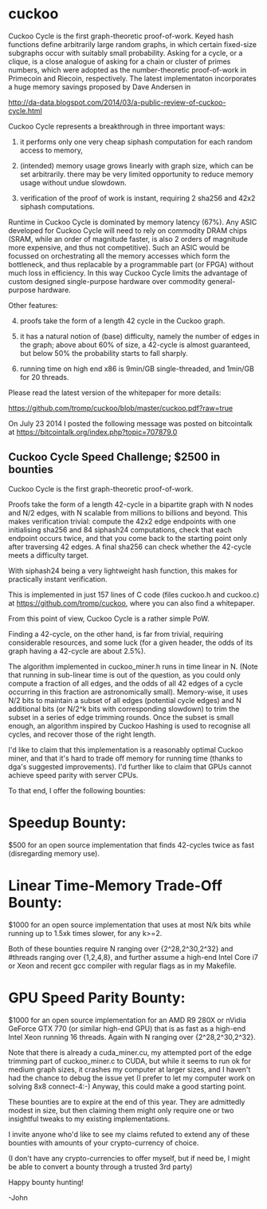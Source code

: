 cuckoo
======

Cuckoo Cycle is the first graph-theoretic proof-of-work.
Keyed hash functions define arbitrarily large random graphs,
in which certain fixed-size subgraphs occur with suitably small probability.
Asking for a cycle, or a clique, is a close analogue of asking for
a chain or cluster of primes numbers, which were adopted as the
number-theoretic proof-of-work in Primecoin and Riecoin, respectively.
The latest implementaton incorporates a huge memory savings proposed by Dave Andersen in

http://da-data.blogspot.com/2014/03/a-public-review-of-cuckoo-cycle.html


Cuckoo Cycle represents a breakthrough in three important ways:

1) it performs only one very cheap siphash computation for each random access to memory,

2) (intended) memory usage grows linearly with graph size, which can be set arbitrarily.
   there may be very limited opportunity to reduce memory usage without undue slowdown.

3) verification of the proof of work is instant, requiring 2 sha256 and 42x2 siphash computations.

Runtime in Cuckoo Cycle is dominated by memory latency (67%).
Any ASIC developed for Cuckoo Cycle will need to rely on commodity DRAM chips
(SRAM, while an order of magnitude faster, is also 2 orders of magnitude more expensive,
 and thus not competitive).
Such an ASIC would be focussed on orchestrating all the memory accesses which form the bottleneck,
and thus replacable by a programmable part (or FPGA) without much loss in efficiency.
In this way Cuckoo Cycle limits the advantage of custom designed single-purpose hardware
over commodity general-purpose hardware.

Other features:

4) proofs take the form of a length 42 cycle in the Cuckoo graph.

5) it has a natural notion of (base) difficulty, namely the number of edges in the graph;
   above about 60% of size, a 42-cycle is almost guaranteed, but below 50% the probability
   starts to fall sharply.

6) running time on high end x86 is 9min/GB single-threaded, and 1min/GB for 20 threads.

Please read the latest version of the whitepaper for more details:

https://github.com/tromp/cuckoo/blob/master/cuckoo.pdf?raw=true




On July 23 2014 I posted the following message was posted on bitcointalk at https://bitcointalk.org/index.php?topic=707879.0

 	
Cuckoo Cycle Speed Challenge; $2500 in bounties
-----------------------------------------------

Cuckoo Cycle is the first graph-theoretic proof-of-work.

Proofs take the form of a length 42-cycle in a bipartite graph
with N nodes and N/2 edges, with N scalable from millions to billions and beyond.
This makes verification trivial: compute the 42x2 edge endpoints
with one initialising sha256 and 84 siphash24 computations, check that
each endpoint occurs twice, and that you come back to the
starting point only after traversing 42 edges.
A final sha256 can check whether the 42-cycle meets a difficulty target.

With siphash24 being a very lightweight hash function, this makes for
practically instant verification.

This is implemented in just 157 lines of C code (files cuckoo.h and cuckoo.c) at
https://github.com/tromp/cuckoo, where you can also find a whitepaper.

From this point of view, Cuckoo Cycle is a rather simple PoW.

Finding a 42-cycle, on the other hand, is far from trivial,
requiring considerable resources, and some luck
(for a given header, the odds of its graph having a 42-cycle are about 2.5%).

The algorithm implemented in cuckoo_miner.h runs in time linear in N.
(Note that running in sub-linear time is out of the question, as you could
only compute a fraction of all edges, and the odds of all 42 edges of a cycle
occurring in this fraction are astronomically small).
Memory-wise, it uses N/2 bits to maintain a subset of all edges (potential cycle edges)
and N additional bits (or N/2^k bits with corresponding slowdown)
to trim the subset in a series of edge trimming rounds.
Once the subset is small enough, an algorithm inspired by Cuckoo Hashing
is used to recognise all cycles, and recover those of the right length.

I'd like to claim that this implementation is a reasonably optimal Cuckoo miner,
and that it's hard to trade off memory for running time (thanks to dga's suggested improvements).
I'd further like to claim that GPUs cannot achieve speed parity with server CPUs.

To that end, I offer the following bounties:

Speedup Bounty:
===========
$500 for an open source implementation that finds 42-cycles twice as fast (disregarding memory use).

Linear Time-Memory Trade-Off Bounty:
=========================
$1000 for an open source implementation that uses at most N/k bits while running up to 1.5xk times slower,
for any k>=2.

Both of these bounties require N ranging over {2^28,2^30,2^32} and #threads ranging over {1,2,4,8},
and further assume a high-end Intel Core i7 or Xeon and recent gcc compiler with regular flags as in my Makefile.

GPU Speed Parity Bounty:
=================
$1000 for an open source implementation for an AMD R9 280X or nVidia GeForce GTX 770 (or similar high-end GPU)
that is as fast as a high-end Intel Xeon running 16 threads. Again with N ranging over {2^28,2^30,2^32}.

Note that there is already a cuda_miner.cu, my attempted port of the edge trimming part
of cuckoo_miner.c to CUDA, but while it seems to run ok for medium graph sizes,
it crashes my computer at larger sizes, and I haven't had the chance to debug the issue yet
(I prefer to let my computer work on solving 8x8 connect-4:-)
Anyway, this could make a good starting point.

These bounties are to expire at the end of this year. They are admittedly modest in size, but then
claiming them might only require one or two insightful tweaks to my existing implementations.

I invite anyone who'd like to see my claims refuted to extend any of these bounties
with amounts of your crypto-currency of choice.

(I don't have any crypto-currencies to offer myself, but if need be, I might be able to convert
a bounty through a trusted 3rd party)

Happy bounty hunting!

-John

